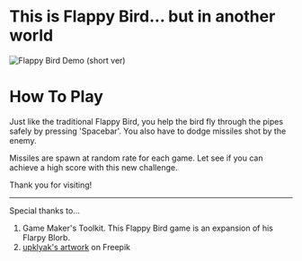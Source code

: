 # This is Flappy Bird... but in another world

![Flappy Bird Demo (short ver)](https://user-images.githubusercontent.com/120136659/235280290-d74fc22e-ac42-4300-b93a-5d2936c1d789.gif)

# How To Play
Just like the traditional Flappy Bird, you help the bird fly through the pipes safely by pressing 'Spacebar'. You also have to dodge missiles shot by the enemy.

Missiles are spawn at random rate for each game. Let see if you can achieve a high score with this new challenge.

Thank you for visiting!

--------
Special thanks to...
1. Game Maker's Toolkit. This Flappy Bird game is an expansion of his Flarpy Blorb.
2. <a href="https://www.freepik.com/free-vector/mars-landscape-alien-planet-desert-background_28877272.htm#query=vector%20game%20background&position=7&from_view=search&track=robertav1_2_sidr">upklyak's artwork</a> on Freepik
